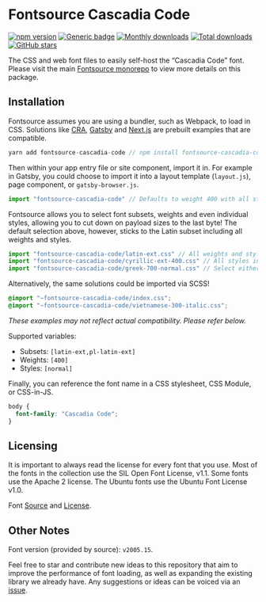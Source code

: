 # Fontsource Cascadia Code
[![npm version](https://badge.fury.io/js/fontsource-cascadia-code.svg)](https://www.npmjs.com/package/fontsource-cascadia-code) [![Generic badge](https://img.shields.io/badge/fontsource-passing-brightgreen)](https://github.com/fontsource/fontsource) [![Monthly downloads](https://badgen.net/npm/dm/fontsource-cascadia-code)](https://github.com/fontsource/fontsource) [![Total downloads](https://badgen.net/npm/dt/fontsource-cascadia-code)](https://github.com/fontsource/fontsource) [![GitHub stars](https://img.shields.io/github/stars/fontsource/fontsource.svg?style=social&label=Star)](https://github.com/fontsource/fontsource/stargazers)

The CSS and web font files to easily self-host the “Cascadia Code” font. Please visit the main [Fontsource monorepo](https://github.com/fontsource/fontsource) to view more details on this package.

## Installation

Fontsource assumes you are using a bundler, such as Webpack, to load in CSS. Solutions like [CRA](https://create-react-app.dev/), [Gatsby](https://www.gatsbyjs.org/) and [Next.js](https://nextjs.org/) are prebuilt examples that are compatible.

```javascript
yarn add fontsource-cascadia-code // npm install fontsource-cascadia-code
```

Then within your app entry file or site component, import it in. For example in Gatsby, you could choose to import it into a layout template (`layout.js`), page component, or `gatsby-browser.js`.

```javascript
import "fontsource-cascadia-code" // Defaults to weight 400 with all styles included.
```

Fontsource allows you to select font subsets, weights and even individual styles, allowing you to cut down on payload sizes to the last byte! The default selection above, however, sticks to the Latin subset including all weights and styles.

```javascript
import "fontsource-cascadia-code/latin-ext.css" // All weights and styles included.
import "fontsource-cascadia-code/cyrillic-ext-400.css" // All styles included.
import "fontsource-cascadia-code/greek-700-normal.css" // Select either normal or italic.
```

Alternatively, the same solutions could be imported via SCSS!

```scss
@import "~fontsource-cascadia-code/index.css";
@import "~fontsource-cascadia-code/vietnamese-300-italic.css";
```

_These examples may not reflect actual compatibility. Please refer below._

Supported variables:
- Subsets: `[latin-ext,pl-latin-ext]`
- Weights: `[400]`
- Styles: `[normal]`

Finally, you can reference the font name in a CSS stylesheet, CSS Module, or CSS-in-JS.

```css
body {
  font-family: "Cascadia Code";
}
```

## Licensing 

It is important to always read the license for every font that you use.
Most of the fonts in the collection use the SIL Open Font License, v1.1. Some fonts use the Apache 2 license. The Ubuntu fonts use the Ubuntu Font License v1.0.

Font [Source](https://github.com/microsoft/cascadia-code) and [License](https://github.com/microsoft/cascadia-code/blob/master/LICENSE).

## Other Notes

Font version (provided by source): `v2005.15`.

Feel free to star and contribute new ideas to this repository that aim to improve the performance of font loading, as well as expanding the existing library we already have. Any suggestions or ideas can be voiced via an [issue](https://github.com/fontsource/fontsource/issues).


